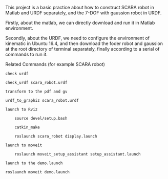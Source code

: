 
This project is a basic practice about how to construct SCARA robot in Matlab and URDF separately, and the 7-DOF with gaussion robot in URDF.

Firstly, about the matlab, we can directly download and run it in Matlab environment.

Secondly, about the URDF, we need to configure the environment of kinematic in Ubuntu 16.4, and then download the foder robot and gaussion at the root directory of terminal separately, finally according to a serial of commands to run it. 
    
Related Commands (for example SCARA robot)

    check urdf

	check_urdf scara_robot.urdf

    transform to the pdf and gv

	urdf_to_graphiz scara_robot.urdf
        
    launch to Rviz
    
        source devel/setup.bash
        
        catkin_make
        
        roslaunch scara_robot display.launch
        
    launch to moveit
    
        roslaunch moveit_setup_assistant setup_assistant.launch
	
    launch to the demo.launch
	
	roslaunch moveit demo.launch
	
        
        
    
